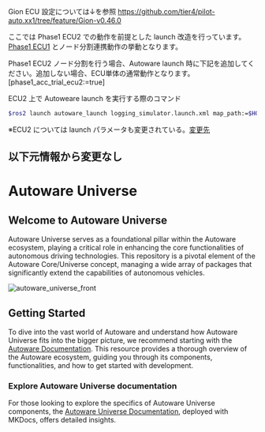 Gion ECU 設定については↓を参照
https://github.com/tier4/pilot-auto.xx1/tree/feature/Gion-v0.46.0

ここでは Phase1 ECU2 での動作を前提とした launch 改造を行っています。
[Phase1 ECU1](https://github.com/tier4/autoware_universe/tree/feature-ecu1-node) とノード分割連携動作の挙動となります。

Phase1 ECU2 ノード分割を行う場合、Autoware launch 時に下記を追加してください。追加しない場合、ECU単体の通常動作となります。
[phase1_acc_trial_ecu2:=true]

ECU2 上で Autoweare launch を実行する際のコマンド
```bash
$ros2 launch autoware_launch logging_simulator.launch.xml map_path:=$HOME/autoware_map/sample-map-rosbag vehicle_model:=sample_vehicle sensor_model:=aip_xx1 phase1_acc_trial_ecu2:=true
```

※ECU2 については launch パラメータも変更されている。[変更先](https://github.com/tier4/autoware_launch.xx1/tree/feature-ecu2-node)

以下元情報から変更なし
---
# Autoware Universe

## Welcome to Autoware Universe

Autoware Universe serves as a foundational pillar within the Autoware ecosystem, playing a critical role in enhancing the core functionalities of autonomous driving technologies.
This repository is a pivotal element of the Autoware Core/Universe concept, managing a wide array of packages that significantly extend the capabilities of autonomous vehicles.

![autoware_universe_front](docs/assets/images/autoware_universe_front.png)

## Getting Started

To dive into the vast world of Autoware and understand how Autoware Universe fits into the bigger picture, we recommend starting with the [Autoware Documentation](https://autowarefoundation.github.io/autoware-documentation/). This resource provides a thorough overview of the Autoware ecosystem, guiding you through its components, functionalities, and how to get started with development.

### Explore Autoware Universe documentation

For those looking to explore the specifics of Autoware Universe components, the [Autoware Universe Documentation](https://autowarefoundation.github.io/autoware.universe/), deployed with MKDocs, offers detailed insights.
